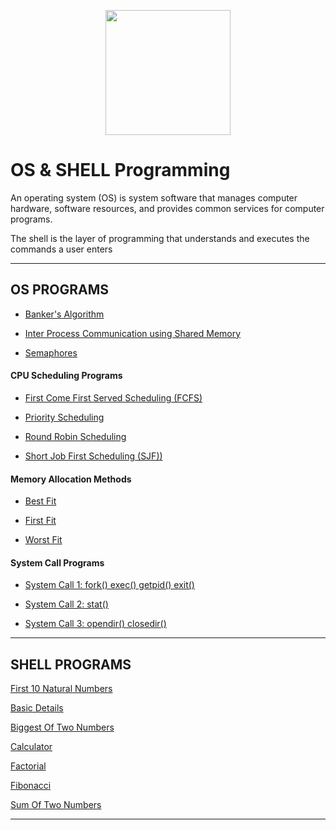 [<p align="center">
<img src="https://img.icons8.com/color/96/000000/linux--v1.png" height='200'></p>](https://www.google.com/search?q=java&oq=java&aqs=chrome..69i57j69i59l3j69i60j69i65j69i60l2.1810j0j7&sourceid=chrome&ie=UTF-8)

# OS & SHELL Programming
An operating system (OS) is system software that manages computer hardware, software resources, and provides common services for computer programs.

The shell is the layer of programming that understands and executes the commands a user enters

---
## OS PROGRAMS

* [Banker's Algorithm](https://github.com/004Ajay/OperatingSystem/blob/main/bankersAlgorithm.c)

* [Inter Process Communication using Shared Memory](https://github.com/004Ajay/OperatingSystem/blob/main/ipc.c)

* [Semaphores](https://github.com/004Ajay/OperatingSystem/blob/main/semaphores.c)

#### CPU Scheduling Programs

* [First Come First Served Scheduling (FCFS)](https://github.com/004Ajay/OperatingSystem/blob/main/FCFS_Sch.c)

* [Priority Scheduling](https://github.com/004Ajay/OperatingSystem/blob/main/Priority_Sch.c)

* [Round Robin Scheduling](https://github.com/004Ajay/OperatingSystem/blob/main/RoundRobin_Sch.c)

* [Short Job First Scheduling (SJF))](https://github.com/004Ajay/OperatingSystem/blob/main/SJF_Sch.c)

#### Memory Allocation Methods

* [Best Fit](https://github.com/004Ajay/OperatingSystem/blob/main/best.c)

* [First Fit](https://github.com/004Ajay/OperatingSystem/blob/main/first.c)

* [Worst Fit](https://github.com/004Ajay/OperatingSystem/blob/main/worst.c)

#### System Call Programs

* [System Call 1: fork() exec() getpid() exit()](https://github.com/004Ajay/OperatingSystem/blob/main/SysCallForkExec.c) 

* [System Call 2: stat()](https://github.com/004Ajay/OperatingSystem/blob/main/SysCallStat.c)

* [System Call 3: opendir() closedir()](https://github.com/004Ajay/OperatingSystem/blob/main/SysCallDir.c)

---

## SHELL PROGRAMS
[First 10 Natural Numbers](https://github.com/004Ajay/OperatingSystem/blob/main/10NatNums.sh) 

[Basic Details](https://github.com/004Ajay/OperatingSystem/blob/main/BasicDetails.sh) 

[Biggest Of Two Numbers](https://github.com/004Ajay/OperatingSystem/blob/main/BiggestOfTwoNums.sh)

[Calculator](https://github.com/004Ajay/OperatingSystem/blob/main/calculator.sh) 

[Factorial](https://github.com/004Ajay/OperatingSystem/blob/main/Factorial.sh) 

[Fibonacci](https://github.com/004Ajay/OperatingSystem/blob/main/Fibonacci.sh) 

[Sum Of Two Numbers](https://github.com/004Ajay/OperatingSystem/blob/main/SumOfTwoNums.sh) 

---
